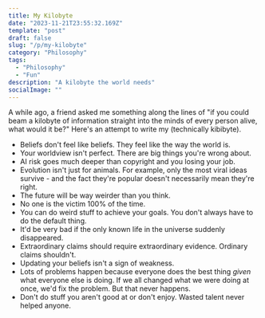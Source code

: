 ```yaml
---
title: My Kilobyte
date: "2023-11-21T23:55:32.169Z"
template: "post"
draft: false
slug: "/p/my-kilobyte"
category: "Philosophy"
tags:
  - "Philosophy"
  - "Fun"
description: "A kilobyte the world needs"
socialImage: ""
---
```


A while ago, a friend asked me something along the lines of "if you could beam a kilobyte of information straight into the minds of every person alive, what would it be?" Here's an attempt to write my (technically kibibyte).  
- Beliefs don't feel like beliefs. They feel like the way the world is.
- Your worldview isn't perfect. There are big things you're wrong about.
- AI risk goes much deeper than copyright and you losing your job.
- Evolution isn't just for animals. For example, only the most viral ideas survive - and the fact they're popular doesn't necessarily mean they're right.
- The future will be way weirder than you think.
- No one is the victim 100% of the time.
- You can do weird stuff to achieve your goals. You don't always have to do the default thing.
- It'd be very bad if the only known life in the universe suddenly disappeared.
- Extraordinary claims should require extraordinary evidence. Ordinary claims shouldn't.
- Updating your beliefs isn't a sign of weakness.
- Lots of problems happen because everyone does the best thing *given* what everyone else is doing. If we all changed what we were doing at once, we'd fix the problem. But that never happens.
- Don't do stuff you aren't good at or don't enjoy. Wasted talent never helped anyone.
